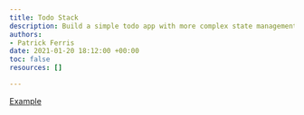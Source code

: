 ```yaml
---
title: Todo Stack
description: Build a simple todo app with more complex state management
authors:
- Patrick Ferris
date: 2021-01-20 18:12:00 +00:00
toc: false
resources: []

---
```


[Example](./example)
